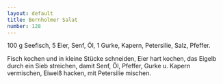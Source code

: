 ```yaml
---
layout: default
title: Bornholmer Salat
number: 128
---
```


100 g Seefisch, 5 Eier, Senf, Öl, 1 Gurke, Kapern, Petersilie, Salz, Pfeffer.

Fisch kochen und in kleine Stücke schneiden, Eier hart kochen, das Eigelb durch ein Sieb streichen, damit Senf, Öl, Pfeffer, Gurke u. Kapern vermischen, Eiweiß hacken, mit Petersilie mischen.
